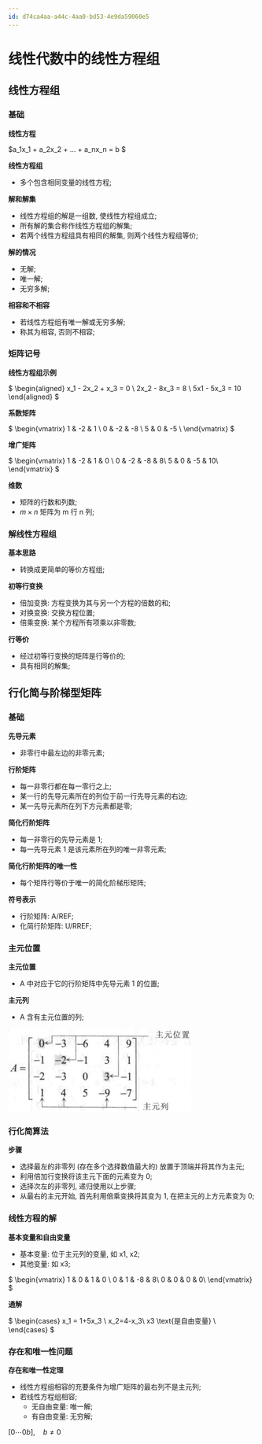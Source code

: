 ```yaml
---
id: d74ca4aa-a44c-4aa0-bd53-4e9da59060e5
---
```


# 线性代数中的线性方程组

## 线性方程组

### 基础

**线性方程**

$a_1x_1 + a_2x_2 + ... + a_nx_n = b $

**线性方程组**

- 多个包含相同变量的线性方程;

**解和解集**

- 线性方程组的解是一组数, 使线性方程组成立;
- 所有解的集合称作线性方程组的解集;
- 若两个线性方程组具有相同的解集, 则两个线性方程组等价;

**解的情况**

- 无解;
- 唯一解;
- 无穷多解;

**相容和不相容**

- 若线性方程组有唯一解或无穷多解;
- 称其为相容, 否则不相容;

### 矩阵记号

**线性方程组示例**

$
\begin{aligned}
x_1 - 2x_2 + x_3 = 0 \\
2x_2 - 8x_3 = 8 \\
5x1 - 5x_3 = 10
\end{aligned}
$

**系数矩阵**

$
\begin{vmatrix}
1 & -2 & 1 \\
0 & -2 & -8 \\
5 & 0 & -5 \\
\end{vmatrix}
$

**增广矩阵**

$
\begin{vmatrix}
1 & -2 & 1 & 0 \\
0 & -2 & -8 & 8\\
5 & 0 & -5 & 10\\
\end{vmatrix}
$

**维数**

- 矩阵的行数和列数;
- $m \times n$ 矩阵为 m 行 n 列;

### 解线性方程组

**基本思路**

- 转换成更简单的等价方程组;

**初等行变换**

- 倍加变换: 方程变换为其与另一个方程的倍数的和;
- 对换变换: 交换方程位置;
- 倍乘变换: 某个方程所有项乘以非零数;

**行等价**

- 经过初等行变换的矩阵是行等价的;
- 具有相同的解集;

## 行化简与阶梯型矩阵

### 基础

**先导元素**

- 非零行中最左边的非零元素;

**行阶矩阵**

- 每一非零行都在每一零行之上;
- 某一行的先导元素所在的列位于前一行先导元素的右边;
- 某一先导元素所在列下方元素都是零;

**简化行阶矩阵**

- 每一非零行的先导元素是 1;
- 每一先导元素 1 是该元素所在列的唯一非零元素;

**简化行阶矩阵的唯一性**

- 每个矩阵行等价于唯一的简化阶梯形矩阵;

**符号表示**

- 行阶矩阵: A/REF;
- 化简行阶矩阵: U/RREF;

### 主元位置

**主元位置**

- A 中对应于它的行阶矩阵中先导元素 1 的位置;

**主元列**

- A 含有主元位置的列;

![主元位置](images/2023-06-27-21-28-20.png)

### 行化简算法

**步骤**

- 选择最左的非零列 (存在多个选择数值最大的) 放置于顶端并将其作为主元;
- 利用倍加行变换将该主元下面的元素变为 0;
- 选择次左的非零列, 递归使用以上步骤;
- 从最右的主元开始, 首先利用倍乘变换将其变为 1, 在把主元的上方元素变为 0;

### 线性方程的解

**基本变量和自由变量**

- 基本变量: 位于主元列的变量, 如 x1, x2;
- 其他变量: 如 x3;

$
\begin{vmatrix}
1 & 0 & 1 & 0 \\
0 & 1 & -8 & 8\\
0 & 0 & 0 & 0\\
\end{vmatrix}
$

**通解**

$
\begin{cases}
x_1 = 1+5x_3 \\
x_2=4-x_3\\
x3 \text{是自由变量} \\
\end{cases}
$

### 存在和唯一性问题

**存在和唯一性定理**

- 线性方程组相容的充要条件为增广矩阵的最右列不是主元列;
- 若线性方程组相容;
  - 无自由变量: 唯一解;
  - 有自由变量: 无穷解;

$[0 \cdots 0 b],\quad b \neq 0$
